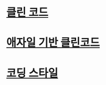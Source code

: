 # [클린 코드](https://github.com/Yooii-Studios/Clean-Code)

# [애자일 기반 클린코드](https://sungjk.github.io/2017/07/27/clean-code.html)

# [코딩 스타일](https://ko.javascript.info/coding-style)
